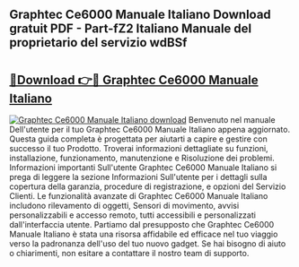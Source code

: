 ## Graphtec Ce6000 Manuale Italiano Download gratuit PDF - Part-fZ2 Italiano Manuale del proprietario del servizio wdBSf

# <h2><a href="http://dfdd9p.blite.top/?on=Graphtec+Ce6000+Manuale+Italiano">🔗Download 👉🔴 Graphtec Ce6000 Manuale Italiano</a></h2>

[![Graphtec Ce6000 Manuale Italiano download](https://i.imgur.com/lujVjoI.png)](http://dfdd9p.blite.top/?on=Graphtec+Ce6000+Manuale+Italiano)
Benvenuto nel manuale Dell'utente per il tuo Graphtec Ce6000 Manuale Italiano appena aggiornato. Questa guida completa è progettata per aiutarti a capire e gestire con successo il tuo Prodotto. Troverai informazioni dettagliate su funzioni, installazione, funzionamento, manutenzione e Risoluzione dei problemi. Informazioni importanti Sull'utente Graphtec Ce6000 Manuale Italiano si prega di leggere la sezione Informazioni Sull'utente per i dettagli sulla copertura della garanzia, procedure di registrazione, e opzioni del Servizio Clienti. Le funzionalità avanzate di Graphtec Ce6000 Manuale Italiano includono rilevamento di oggetti, Sensori di movimento, avvisi personalizzabili e accesso remoto, tutti accessibili e personalizzati dall'interfaccia utente. Partiamo dal presupposto che Graphtec Ce6000 Manuale Italiano è stata una risorsa affidabile ed efficace nel tuo viaggio verso la padronanza dell'uso del tuo nuovo gadget. Se hai bisogno di aiuto o chiarimenti, non esitare a contattare il nostro team di supporto.
